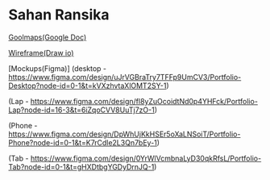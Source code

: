 # Sahan Ransika

[Goolmaps(Google Doc)](https://www.gloomaps.com/c93RYteQky)

[Wireframe(Draw io)](https://drive.google.com/file/d/1oMHvooQQTEcxxRApmMwCrWQlCQl4QG7q/view?usp=sharing)

[Mockups(Figma)]
(desktop - https://www.figma.com/design/uJrVGBraTry7TFFp9UmCV3/Portfolio-Desktop?node-id=0-1&t=kVXzhvtaXlOMT2SY-1)

(Lap - https://www.figma.com/design/fl8yZuOcoidtNd0p4YHFck/Portfolio-Lap?node-id=16-3&t=6iZqoCVV8UuTj7zO-1)

(Phone - https://www.figma.com/design/DpWhUjKkHSEr5oXaLNSoiT/Portfolio-Phone?node-id=0-1&t=K7rCdle2L3Qn7bEy-1)

(Tab - https://www.figma.com/design/0YrWlVcmbnaLyD30qkRfsL/Portfolio-Tab?node-id=0-1&t=gHXDtbgYGDyDrnJQ-1)